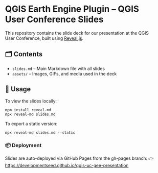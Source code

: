 # QGIS Earth Engine Plugin – QGIS User Conference Slides

This repository contains the slide deck for our presentation at the QGIS User Conference, built using [Reveal.js](https://revealjs.com).

## 🗂 Contents

- `slides.md` – Main Markdown file with all slides
- `assets/` – Images, GIFs, and media used in the deck

## 🚀 Usage

To view the slides locally:

```bash
npm install reveal-md
npx reveal-md slides.md
```

To export a static version:
```
npx reveal-md slides.md --static
```

### 📦 Deployment

Slides are auto-deployed via GitHub Pages from the gh-pages branch:
👉 https://developmentseed.github.io/qgis-uc-gee-presentation
